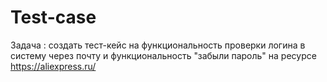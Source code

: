 # Test-case

Задача : создать тест-кейс на функциональность проверки логина в систему через почту и функциональность "забыли пароль" на ресурсе https://aliexpress.ru/
